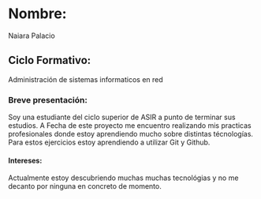 # Nombre: 
Naiara Palacio

## Ciclo Formativo: 
Administración de sistemas informaticos en red

### Breve presentación:
Soy una estudiante del ciclo superior de ASIR a punto de terminar sus estudios. A Fecha de este proyecto me encuentro 
realizando mis practicas profesionales donde estoy aprendiendo mucho sobre distintas técnologías. 
Para estos ejercicios estoy aprendiendo a utilizar Git y Github.

#### Intereses:
Actualmente estoy descubriendo muchas muchas tecnológias y no me decanto por ninguna en concreto de momento.